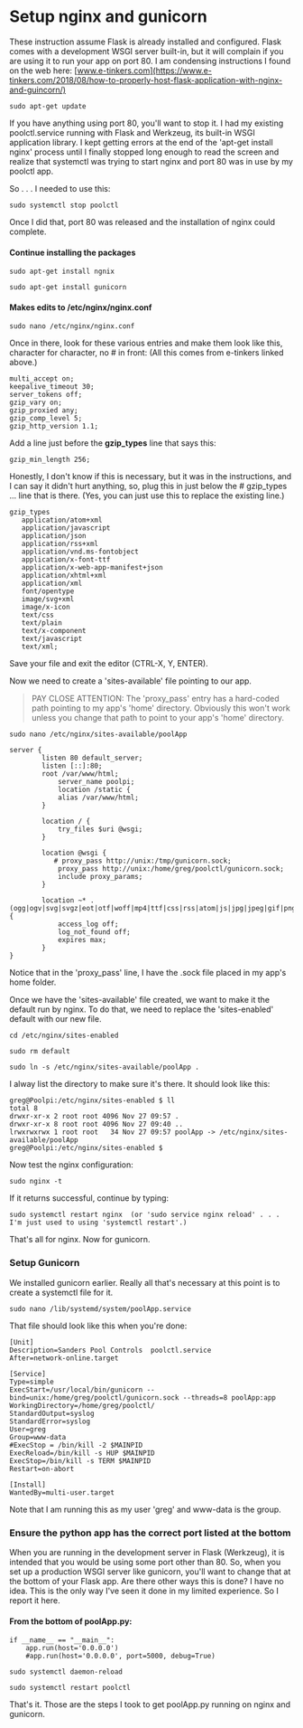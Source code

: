 # Setup nginx and gunicorn 

These instruction assume Flask is already installed and configured.  Flask comes with a development WSGI server built-in, but it will complain if you are using it to run your app on port 80.
I am condensing instructions I found on the web here: [www.e-tinkers.com](https://www.e-tinkers.com/2018/08/how-to-properly-host-flask-application-with-nginx-and-guincorn/)

```sudo apt-get update```

If you have anything using port 80, you'll want to stop it.  I had my existing poolctl.service running with Flask and Werkzeug, its built-in WSGI application library.  I kept getting errors at the end of the 'apt-get install nginx' process until I finally stopped long enough to read the screen and realize that systemctl was trying to start nginx and port 80 was in use by my poolctl app.

So . . . I needed to use this:

```sudo systemctl stop poolctl```

Once I did that, port 80 was released and the installation of nginx could complete.

#### Continue installing the packages

```sudo apt-get install ngnix```

```sudo apt-get install gunicorn```

#### Makes edits to /etc/nginx/nginx.conf

```sudo nano /etc/nginx/nginx.conf```

Once in there, look for these various entries and make them look like this, character for character, no # in front:  (All this comes from e-tinkers linked above.)

    multi_accept on;
    keepalive_timeout 30;
    server_tokens off; 
    gzip_vary on;
    gzip_proxied any;
    gzip_comp_level 5;
    gzip_http_version 1.1;

Add a line just before the <b>gzip_types</b> line that says this: 

    gzip_min_length 256;

Honestly, I don't know if this is necessary, but it was in the instructions, and I can say it didn't hurt anything, so, plug this in just below the # gzip_types ... line that is there. (Yes, you can just use this to replace the existing line.)

    gzip_types
       application/atom+xml 
       application/javascript 
       application/json 
       application/rss+xml 
       application/vnd.ms-fontobject 
       application/x-font-ttf 
       application/x-web-app-manifest+json 
       application/xhtml+xml 
       application/xml 
       font/opentype 
       image/svg+xml 
       image/x-icon 
       text/css 
       text/plain 
       text/x-component 
       text/javascript 
       text/xml;

Save your file and exit the editor (CTRL-X, Y, ENTER).

Now we need to create a 'sites-available' file pointing to our app.

> PAY CLOSE ATTENTION: The 'proxy_pass' entry has a hard-coded path pointing to my app's 'home' directory.  Obviously this won't work unless you change that path to point to your app's 'home' directory.

```sudo nano /etc/nginx/sites-available/poolApp```

    server {
            listen 80 default_server;
            listen [::]:80;
            root /var/www/html;
                server_name poolpi;
                location /static {
                alias /var/www/html;
            }

            location / {
                try_files $uri @wsgi;
            }

            location @wsgi {
               # proxy_pass http://unix:/tmp/gunicorn.sock;
                proxy_pass http://unix:/home/greg/poolctl/gunicorn.sock;
                include proxy_params;
            }

            location ~* .(ogg|ogv|svg|svgz|eot|otf|woff|mp4|ttf|css|rss|atom|js|jpg|jpeg|gif|png|ico|zip|tgz|gz|rar|bz2|doc|xls|exe|ppt|tar|mid|midi|wav|bmp|rtf)$ {
                access_log off;
                log_not_found off;
                expires max;
            }
    }

Notice that in the 'proxy_pass' line, I have the .sock file placed in my app's home folder.

Once we have the 'sites-available' file created, we want to make it the default run by nginx.  To do that, we need to replace the 'sites-enabled' default with our new file.

```cd /etc/nginx/sites-enabled```

```sudo rm default```

```sudo ln -s /etc/nginx/sites-available/poolApp .```

I alway list the directory to make sure it's there.  It should look like this:

    greg@Poolpi:/etc/nginx/sites-enabled $ ll
    total 8
    drwxr-xr-x 2 root root 4096 Nov 27 09:57 .
    drwxr-xr-x 8 root root 4096 Nov 27 09:40 ..
    lrwxrwxrwx 1 root root   34 Nov 27 09:57 poolApp -> /etc/nginx/sites-available/poolApp
    greg@Poolpi:/etc/nginx/sites-enabled $

Now test the nginx configuration:

```sudo nginx -t```

If it returns successful, continue by typing:

```sudo systemctl restart nginx  (or 'sudo service nginx reload' . . . I'm just used to using 'systemctl restart'.)```

That's all for nginx.  Now for gunicorn.

### Setup Gunicorn

We installed gunicorn earlier.  Really all that's necessary at this point is to create a systemctl file for it.

```sudo nano /lib/systemd/system/poolApp.service```

That file should look like this when you're done:

    [Unit]
    Description=Sanders Pool Controls  poolctl.service
    After=network-online.target

    [Service]
    Type=simple
    ExecStart=/usr/local/bin/gunicorn --bind=unix:/home/greg/poolctl/gunicorn.sock --threads=8 poolApp:app
    WorkingDirectory=/home/greg/poolctl/
    StandardOutput=syslog
    StandardError=syslog
    User=greg
    Group=www-data
    #ExecStop = /bin/kill -2 $MAINPID
    ExecReload=/bin/kill -s HUP $MAINPID
    ExecStop=/bin/kill -s TERM $MAINPID
    Restart=on-abort

    [Install]
    WantedBy=multi-user.target

Note that I am running this as my user 'greg' and www-data is the group.

### Ensure the python app has the correct port listed at the bottom

When you are running in the development server in Flask (Werkzeug), it is intended that you would be using some port other than 80.  So, when you set up a production WSGI server like gunicorn, you'll want to change that at the bottom of your Flask app.  Are there other ways this is done?  I have no idea.  This is the only way I've seen it done in my limited experience.  So I report it here.  

#### From the bottom of poolApp.py:

    if __name__ == "__main__":
        app.run(host='0.0.0.0')
        #app.run(host='0.0.0.0', port=5000, debug=True)

```sudo systemctl daemon-reload```

```sudo systemctl restart poolctl```

That's it.  Those are the steps I took to get poolApp.py running on nginx and gunicorn.